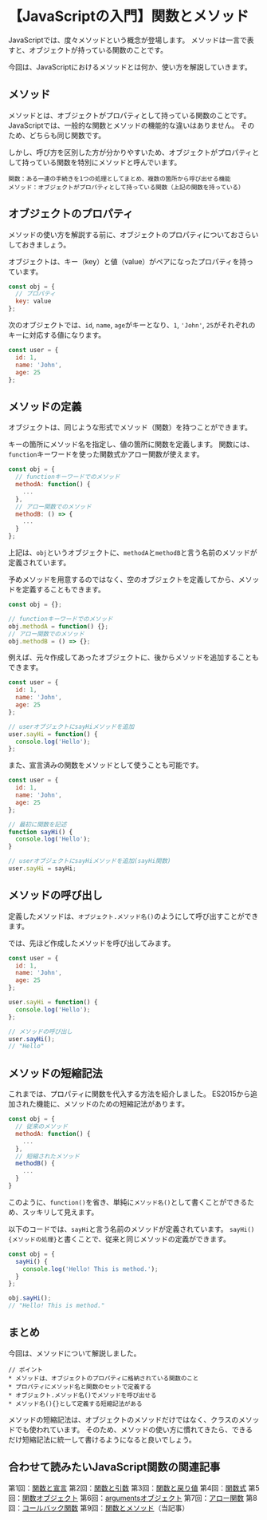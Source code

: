 # 【JavaScriptの入門】関数とメソッド

JavaScriptでは、度々メソッドという概念が登場します。
メソッドは一言で表すと、オブジェクトが持っている関数のことです。

今回は、JavaScriptにおけるメソッドとは何か、使い方を解説していきます。

## メソッド
メソッドとは、オブジェクトがプロパティとして持っている関数のことです。
JavaScriptでは、一般的な関数とメソッドの機能的な違いはありません。
そのため、どちらも同じ関数です。

しかし、呼び方を区別した方が分かりやすいため、オブジェクトがプロパティとして持っている関数を特別にメソッドと呼んでいます。

```plain
関数：ある一連の手続きを1つの処理としてまとめ、複数の箇所から呼び出せる機能
メソッド：オブジェクトがプロパティとして持っている関数（上記の関数を持っている）
```

## オブジェクトのプロパティ
メソッドの使い方を解説する前に、オブジェクトのプロパティについておさらいしておきましょう。

オブジェクトは、キー（key）と値（value）がペアになったプロパティを持っています。
```javascript
const obj = {
  // プロパティ
  key: value
};
```

次のオブジェクトでは、```id```, ```name```, ```age```がキーとなり、```1```, ```'John'```, ```25```がそれぞれのキーに対応する値になります。
```javascript
const user = {
  id: 1,
  name: 'John',
  age: 25
};
```

## メソッドの定義
オブジェクトは、同じような形式でメソッド（関数）を持つことができます。

キーの箇所にメソッド名を指定し、値の箇所に関数を定義します。
関数には、```function```キーワードを使った関数式かアロー関数が使えます。
```javascript
const obj = {
  // functionキーワードでのメソッド
  methodA: function() {
    ...
  },
  // アロー関数でのメソッド
  methodB: () => {
    ...
  }
};
```
上記は、```obj```というオブジェクトに、```methodA```と```methodB```と言う名前のメソッドが定義されています。

予めメソッドを用意するのではなく、空のオブジェクトを定義してから、メソッドを定義することもできます。
```javascript
const obj = {};

// functionキーワードでのメソッド
obj.methodA = function() {};
// アロー関数でのメソッド
obj.methodB = () => {};
```

例えば、元々作成してあったオブジェクトに、後からメソッドを追加することもできます。
```javascript
const user = {
  id: 1,
  name: 'John',
  age: 25
};

// userオブジェクトにsayHiメソッドを追加
user.sayHi = function() {
  console.log('Hello');
};
```

また、宣言済みの関数をメソッドとして使うことも可能です。
```javascript
const user = {
  id: 1,
  name: 'John',
  age: 25
};

// 最初に関数を記述
function sayHi() {
  console.log('Hello');
}

// userオブジェクトにsayHiメソッドを追加(sayHi関数)
user.sayHi = sayHi;
```

## メソッドの呼び出し
定義したメソッドは、```オブジェクト.メソッド名()```のようにして呼び出すことができます。

では、先ほど作成したメソッドを呼び出してみます。
```javascript
const user = {
  id: 1,
  name: 'John',
  age: 25
};

user.sayHi = function() {
  console.log('Hello');
};

// メソッドの呼び出し
user.sayHi();
// "Hello"
```

## メソッドの短縮記法
これまでは、プロパティに関数を代入する方法を紹介しました。
ES2015から追加された機能に、メソッドのための短縮記法があります。

```javascript
const obj = {
  // 従来のメソッド
  methodA: function() {
    ...
  },
  // 短縮されたメソッド
  methodB() {
    ...
  }
}
```
このように、```function()```を省き、単純に```メソッド名()```として書くことができるため、スッキリして見えます。

以下のコードでは、```sayHi```と言う名前のメソッドが定義されています。
```sayHi(){メソッドの処理}```と書くことで、従来と同じメソッドの定義ができます。
```javascript
const obj = {
  sayHi() {
    console.log('Hello! This is method.');
  }
};

obj.sayHi();
// "Hello! This is method."
 ```

## まとめ
今回は、メソッドについて解説しました。

```plain
// ポイント
* メソッドは、オブジェクトのプロパティに格納されている関数のこと
* プロパティにメソッド名と関数のセットで定義する
* オブジェクト.メソッド名()でメソッドを呼び出せる
* メソッド名(){}として定義する短縮記法がある
```

メソッドの短縮記法は、オブジェクトのメソッドだけではなく、クラスのメソッドでも使われています。
そのため、メソッドの使い方に慣れてきたら、できるだけ短縮記法に統一して書けるようになると良いでしょう。

## 合わせて読みたいJavaScript関数の関連記事
第1回：[関数と宣言](https://tcd-theme.com/2022/04/javascript-function-declaration.html)
第2回：[関数と引数](https://tcd-theme.com/2022/04/javascript-function-parameter-argument.html)
第3回：[関数と戻り値](https://tcd-theme.com/2022/04/javascript-function-return.html)
第4回：[関数式](https://tcd-theme.com/2022/04/javascript-function-expressions.html)
第5回：[関数オブジェクト](https://tcd-theme.com/2022/04/javascript-function-is-object.html)
第6回：[argumentsオブジェクト](https://tcd-theme.com/2022/04/javascript-arguments-object.html)
第7回：[アロー関数](https://tcd-theme.com/2022/04/javascript-arrow-function-basic.html)
第8回：[コールバック関数](https://tcd-theme.com/2022/04/javascript-callback-function.html)
第9回：[関数とメソッド](https://tcd-theme.com/2022/04/javascript-function-method.html)（当記事）